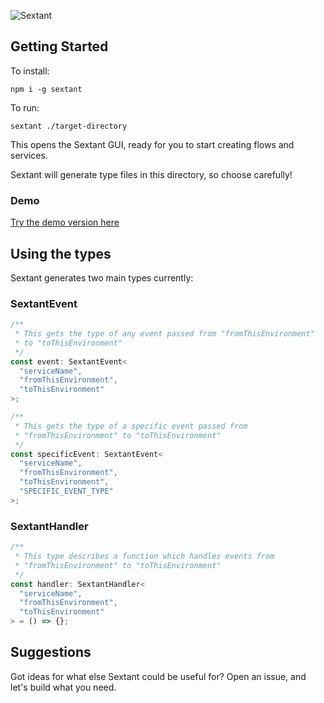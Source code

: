 ![Sextant](https://raw.githubusercontent.com/mattpocock/sextant/master/assets/social-card.png "Sextant Logo")

## Getting Started

To install:

`npm i -g sextant`

To run:

`sextant ./target-directory`

This opens the Sextant GUI, ready for you to start creating flows and services.

Sextant will generate type files in this directory, so choose carefully!

### Demo

[Try the demo version here](https://demo.sextant.tools)

## Using the types

Sextant generates two main types currently:

### SextantEvent

```ts
/**
 * This gets the type of any event passed from "fromThisEnvironment"
 * to "toThisEnvironment"
 */
const event: SextantEvent<
  "serviceName",
  "fromThisEnvironment",
  "toThisEnvironment"
>;

/**
 * This gets the type of a specific event passed from
 * "fromThisEnvironment" to "toThisEnvironment"
 */
const specificEvent: SextantEvent<
  "serviceName",
  "fromThisEnvironment",
  "toThisEnvironment",
  "SPECIFIC_EVENT_TYPE"
>;
```

### SextantHandler

```ts
/**
 * This type describes a function which handles events from
 * "fromThisEnvironment" to "toThisEnvironment"
 */
const handler: SextantHandler<
  "serviceName",
  "fromThisEnvironment",
  "toThisEnvironment"
> = () => {};
```

## Suggestions

Got ideas for what else Sextant could be useful for? Open an issue, and let's build what you need.
